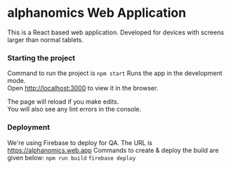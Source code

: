 # alphanomics Web Application

This is a React based web application. Developed for devices with screens larger than normal tablets. 

### Starting the project

Command to run the project is `npm start`
Runs the app in the development mode.\
Open [http://localhost:3000](http://localhost:3000) to view it in the browser.

The page will reload if you make edits.\
You will also see any lint errors in the console.

### Deployment

We're using Firebase to deploy for QA. The URL is https://alphanomics.web.app 
Commands to create & deploy the build are given below:
`npm run build`
`firebase deploy`
